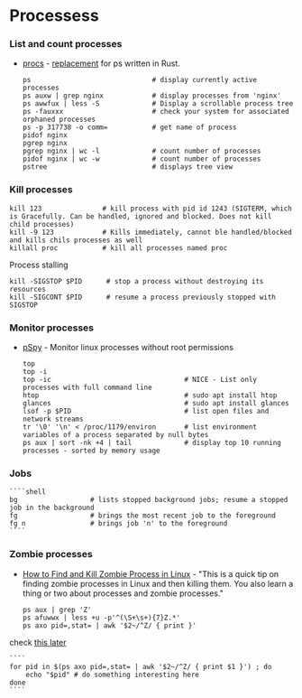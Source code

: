 # Processess

### List and count processes
- [procs](https://github.com/dalance/procs)  - [replacement](https://itsfoss.com/procs/) for ps written in Rust.
    ````shell
    ps                              # display currently active processes
    ps auxw | grep nginx            # display processes from 'nginx'
    ps awwfux | less -S             # Display a scrollable process tree
    ps -fauxxx                      # check your system for associated orphaned processes
    ps -p 317738 -o comm=           # get name of process
    pidof nginx 
    pgrep nginx
    pgrep nginx | wc -l             # count number of processes
    pidof nginx | wc -w             # count number of processes
    pstree                          # displays tree view 
    ````
### Kill processes
````shell
kill 123               # kill process with pid id 1243 (SIGTERM, which is Gracefully. Can be handled, ignored and blocked. Does not kill child processes)
kill -9 123            # Kills immediately, cannot ble handled/blocked and kills chils processes as well
killall proc           # kill all processes named proc
````
Process stalling
````shell
kill -SIGSTOP $PID      # stop a process without destroying its resources
kill -SIGCONT $PID      # resume a process previously stopped with SIGSTOP
````

### Monitor processes
- [pSpy](https://github.com/DominicBreuker/pspy) - Monitor linux processes without root permissions
    ````shell
    top
    top -i
    top -ic                                 # NICE - List only processes with full command line
    htop                                    # sudo apt install htop
    glances                                 # sudo apt install glances
    lsof -p $PID                            # list open files and network streams
    tr '\0' '\n' < /proc/1179/environ       # list environment variables of a process separated by null bytes
    ps aux | sort -nk +4 | tail             # display top 10 running processes - sorted by memory usage
    ````

### Jobs
    ````shell
    bg                  # lists stopped background jobs; resume a stopped job in the background
    fg                  # brings the most recent job to the foreground
    fg n                # brings job 'n' to the foreground
    ````

### Zombie processes
- [How to Find and Kill Zombie Process in Linux](https://itsfoss.com/kill-zombie-process-linux/) - "This is a quick tip on finding zombie processes in Linux and then killing them. You also learn a thing or two about processes and zombie processes."
    ````shell
    ps aux | grep 'Z'
    ps afuwwx | less +u -p'^(\S+\s+){7}Z.*'
    ps axo pid=,stat= | awk '$2~/^Z/ { print }'
    ````
check [this later](https://askubuntu.com/questions/111422/how-to-find-zombie-process)

    ````
    for pid in $(ps axo pid=,stat= | awk '$2~/^Z/ { print $1 }') ; do
        echo "$pid" # do something interesting here
    done
    ````
